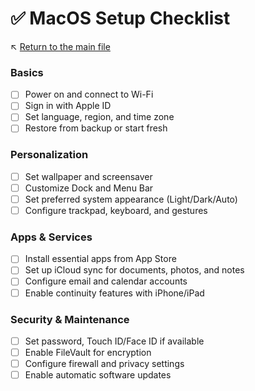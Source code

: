 # ✅ MacOS Setup Checklist

↖️ [Return to the main file](../README.md)

### Basics
- [ ] Power on and connect to Wi-Fi
- [ ] Sign in with Apple ID
- [ ] Set language, region, and time zone
- [ ] Restore from backup or start fresh

### Personalization
- [ ] Set wallpaper and screensaver
- [ ] Customize Dock and Menu Bar
- [ ] Set preferred system appearance (Light/Dark/Auto)
- [ ] Configure trackpad, keyboard, and gestures

### Apps & Services
- [ ] Install essential apps from App Store
- [ ] Set up iCloud sync for documents, photos, and notes
- [ ] Configure email and calendar accounts
- [ ] Enable continuity features with iPhone/iPad

### Security & Maintenance
- [ ] Set password, Touch ID/Face ID if available
- [ ] Enable FileVault for encryption
- [ ] Configure firewall and privacy settings
- [ ] Enable automatic software updates
